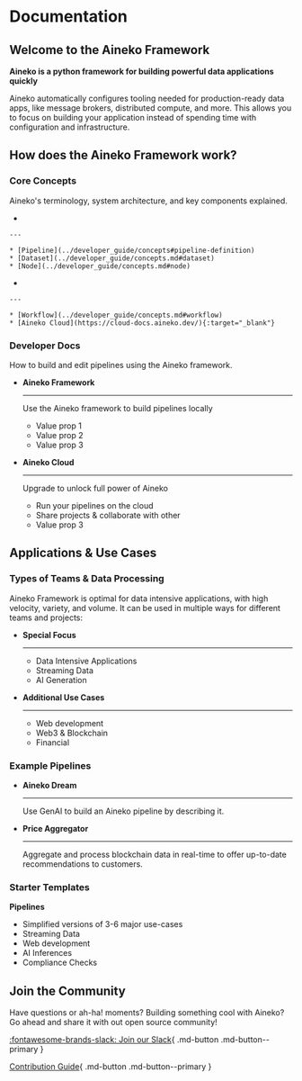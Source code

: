 # Documentation

## Welcome to the Aineko Framework

**Aineko is a python framework for building powerful data applications quickly**

Aineko automatically configures tooling needed for production-ready data apps, like message brokers, distributed compute, and more. This allows you to focus on building your application instead of spending time with configuration and infrastructure.

## How does the Aineko Framework work?

### Core Concepts

Aineko's terminology, system architecture, and key components explained.

<div class="grid cards" markdown>

-   

    ---

    * [Pipeline](../developer_guide/concepts#pipeline-definition)
    * [Dataset](../developer_guide/concepts.md#dataset)
    * [Node](../developer_guide/concepts.md#node)

-   

    ---

    * [Workflow](../developer_guide/concepts.md#workflow)
    * [Aineko Cloud](https://cloud-docs.aineko.dev/){:target="_blank"}


</div>

### Developer Docs

How to build and edit pipelines using the Aineko framework.

<div class="grid cards" markdown>

-   __Aineko Framework__

    ---

    Use the Aineko framework to build pipelines locally

    - Value prop 1
    - Value prop 2
    - Value prop 3

-   __Aineko Cloud__

    ---

    Upgrade to unlock full power of Aineko
    - Run your pipelines on the cloud
    - Share projects & collaborate with other
    - Value prop 3

</div>

## Applications & Use Cases

### Types of Teams & Data Processing

Aineko Framework is optimal for data intensive applications, with high velocity, variety, and volume.
It can be used in multiple ways for different teams and projects:

<div class="grid cards" markdown>

-   __Special Focus__

    ---

    - Data Intensive Applications
    - Streaming Data
    - AI Generation

-   __Additional Use Cases__

    ---

    - Web development
    - Web3 & Blockchain
    - Financial

</div>

### Example Pipelines

<div class="grid cards" markdown>

-   __Aineko Dream__

    ---

    Use GenAI to build an Aineko pipeline by describing it.

-   __Price Aggregator__

    ---

    Aggregate and process blockchain data in real-time to offer up-to-date recommendations to customers.

</div>

### Starter Templates

**Pipelines**

- Simplified versions of 3-6 major use-cases
- Streaming Data
- Web development
- AI Inferences
- Compliance Checks

## Join the Community

Have questions or ah-ha! moments? Building something cool with Aineko? Go ahead and share it with out open source community!

<div class="grid" markdown>

[:fontawesome-brands-slack: Join our Slack](https://join.slack.com/t/aineko-dev/shared_invite/zt-27z2vi9k7-OvTeysc2yIPVrF4Yqo5qzw){ .md-button .md-button--primary }

[Contribution Guide](../community){ .md-button .md-button--primary }

</div>